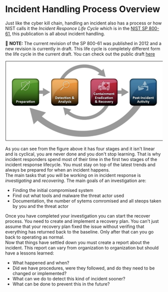 # Incident Handling Process Overview

Just like the cyber kill chain, handling an incident also has a process or how NIST calls it the *Incident Responce Life Cycle* which is in the [NIST SP 800-61](https://nvlpubs.nist.gov/nistpubs/SpecialPublications/NIST.SP.800-61r2.pdf), this publication is all about incident handling.

:memo: **NOTE:** The current revision of the SP 800-61 was published in 2012 and a new revision is currently in draft. This life cycle is completely different form the life cycle in the current draft. You can check out the public draft [here](https://nvlpubs.nist.gov/nistpubs/SpecialPublications/NIST.SP.800-61r3.ipd.pdf)

![The Incident Response Life Cycle](../../Resources/Incident_Response_Life_Cycle.png)

As you can see from the figure above it has four stages and it isn't linear and is cyclical, you are never done and you don't stop learning. That is why incident responders spend most of their time in the first two stages of the incident response lifecycle. You must stay on top of the latest trends and always be prepared for when an incident happens.<br>
The main tasks that you will be working on in incident response is *investigating* and *recovering*. The main goals of an investigation are:
* Finding the initial compromised system
* Find out what tools and malware the threat actor used
* Documentation, the number of sytems comromised and all steops taken by you and the threat actor

Once you have completed your investigation you can start the recover process. You need to create and implement a recovery plan. You can't just assume that your recovery plan fixed the issue without verifing that everything has returned back to the baseline. Only after that can you go back to operating as normal.<br>
Now that things have settled down you must create a report about the incident. This report can vary from organization to organization but should have a lessons learned:
* What happened and when?
* Did we have procedures, were they followed, and do they need to be changed or implemented?
* What can we do to detect this kind of incident sooner?
* What can be done to prevent this in the future?